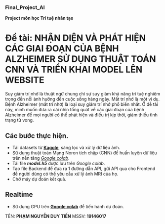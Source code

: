### Final_Project_AI


**Project môn học Trí tuệ nhân tạo**

# Đề tài: **NHẬN DIỆN VÀ PHÁT HIỆN CÁC GIAI ĐOẠN CỦA BỆNH ALZHEIMER SỬ DỤNG THUẬT TOÁN CNN VÀ TRIỂN KHAI MODEL LÊN WEBSITE**

Suy giảm trí nhớ là thuật ngữ chung chỉ sự suy giảm khả năng trí tuệ nghiêm trọng đến nỗi ảnh hưởng đến cuộc sống hàng ngày. Mất trí nhớ là một ví dụ. Bệnh Alzheimer (mất trí nhớ) là loại suy giảm trí nhớ phổ biến nhất. Ở đề tài này, mình muốn đưa ra cái nhìn tổng quát về các giai đoạn của bệnh Alzheimer để mọi người có thể phát hiện và điều trị kịp thời, giảm thiểu tình trạng tử vong.

## Các bước thực hiện.
- Tải datasets từ **[Kaggle](https://www.kaggle.com/datasets/phamnguyenduytien/alzheimers-disease-5-classes)**, sàng lọc và xử lý dữ liệu ảnh.
- Sử dụng thuật toán Mạng Noron tích chập (CNN) để huấn luyện dữ liệu trên nền tảng _[Google colab](https://colab.research.google.com/drive/1VMbXDYy4S2H6JFQ8rG5mQw6wZIMKgWK8?usp=sharing)_.
- Tải file _**model.h5**_ được lưu trên _Google colab_.
- Tạo file Backend để đưa ra 1 đường dẫn API, gửi API qua cho Frontend để người dùng có thể yêu cầu xử lý ảnh MRI của họ.
- Chờ máy dự đoán kết quả.

## Realtime
- Sử dụng GPU trên **[Google colab](https://colab.research.google.com/drive/1hGwrDukN76tbStyba1IhKYvmvGQaCBxK?usp=sharing)** để tiến hành dự đoán.


TÊN: **PHẠM NGUYỄN DUY TIẾN**
MSSV: **19146017**
